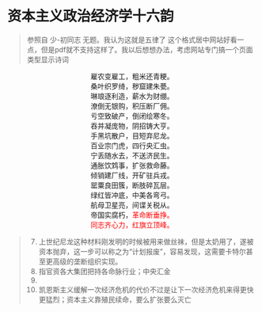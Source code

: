 # 资本主义政治经济学十六韵
> 参照自 少-初同志 无题。我认为这就是五律了 
> 这个格式居中网站好看一点，但是pdf就不支持这样了。我以后想想办法，考虑网站专门搞一个页面类型显示诗词

<center>
雇农变雇工，粗米还青粳。<br/>
桑叶织罗绮，秽窟建朱甍。<br/>
琳琅逐利造，薪水为财绷。<br/>
潦倒无银购，积压断厂佣。<br/>
亏空致破产，倒闭绘寒冬。<br/>
吞并凝庞物，阴招铸大亨。<br/>
手黑坑散户，目短弃尼龙。<br/>
百业宗门虎，四行央汇虫。<br/>
宁丢随水去，不送济民生。<br/>
通胀饮鸩事，扩张救命藤。<br/>
倾销建厂线，开矿驻兵戎。<br/>
罂粟良田簇，断肢碎瓦层。<br/>
绿红皆冲底，中美各弯弓。<br/>
航母卫星亮，间谍关税从。<br/>
帝国实腐朽，<font color="red">革命断垂挣。<br/>
同志齐心力，红旗立顶峰。</fong>
</center>

> 7. 上世纪尼龙这种材料刚发明的时候被用来做丝袜，但是太奶用了，遂被资本抛弃，这一步可以称之为“计划报废”，容易发现，这需要卡特尔甚至更高级的垄断组织实现。
> 8. 指官资各大集团把持各命脉行业；中央汇金
> 9. 
> 10. 凯恩斯主义缓解一次经济危机的代价不过是让下一次经济危机来得更快更猛烈；资本主义靠殖民续命，要么扩张要么灭亡
<!--stackedit_data:
eyJoaXN0b3J5IjpbMTUzNzMyNDM2OCwxNjg4NjgyOTIsLTExMD
MyNDg4NjUsMTA1MTU5OTQ5MywtMjU0MjI2Nzk0LC0yMDk5MTI2
ODU5LDEzNzc4MDc1MjksLTEwODA5MjgyNjAsNDczMTc3MDMxLD
E1NTEyNzU0OTEsLTIwOTkzOTAzMzMsLTEwMDczOTE5NzgsLTE0
MzA4MTYwNTYsMTIxNDQwMDc1Niw4NjQwNjkxNTcsLTM3ODc3Nj
U4MywxMTMyMTk1NjUwLC01NTY3MDI0ODgsOTA1NDYxMjcsMTU3
MzEzNjAwMl19
-->